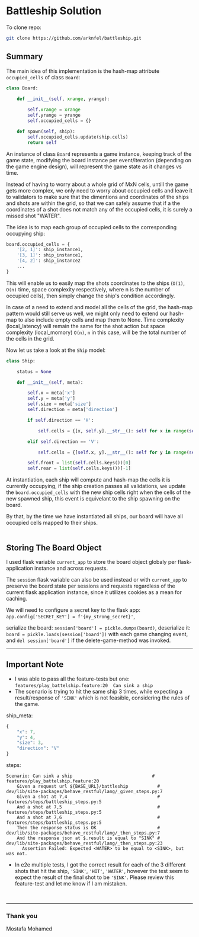 # Battleship Solution

To clone repo:
```bash
git clone https://github.com/arknfel/battleship.git
```

## Summary

The main idea of this implementation is the hash-map attribute `occupied_cells` of class `Board`:

```python
class Board:

    def __init__(self, xrange, yrange):
        
        self.xrange = xrange
        self.yrange = yrange
        self.occupied_cells = {}

    def spawn(self, ship):
        self.occupied_cells.update(ship.cells)
        return self
```
An instance of class `Board` represents a game instance, keeping track of the game state, modifying the board instance per event/iteration (depending on the game engine design), will represent the game state as it changes vs time.

Instead of having to worry about a whole grid of MxN cells, untill the game gets more complex, we only need to worry about occupied cells and leave it to validators to make sure that the dimentions and coordinates of the ships and shots are within the grid, so that we can safely assume that if a the coordinates of a shot does not match any of the occupied cells, it is surely a missed shot "WATER".  

The idea is to map each group of occupied cells to the corresponding occupying ship:
```python
board.occupied_cells = {
    '[2, 1]': ship_instance1,
    '[3, 1]': ship_instance1,
    '[4, 2]': ship_instance2
    ...
}
```
This will enable us to easily map the shots coordinates to the ships (`O(1)`, `O(n)` time, space complexity respectively, where n is the number of occupied cells), then simply change the ship's condition accordingly.

In case of a need to extend and model all the cells of the grid, the hash-map pattern would still serve us well, we might only need to extend our hash-map to also include empty cells and map them to None. Time complexity (local_latency) will remain the same for the shot action but space complexity (local_momory) `O(n)`, `n` in this case, will be the total number of the cells in the grid.  

Now let us take a look at the `Ship` model:
```python
class Ship:

    status = None

    def __init__(self, meta):

        self.x = meta['x']
        self.y = meta['y']
        self.size = meta['size']
        self.direction = meta['direction']

        if self.direction == 'H':

            self.cells = {[x, self.y].__str__(): self for x in range(self.x, self.x + self.size)}

        elif self.direction == 'V':

            self.cells = {[self.x, y].__str__(): self for y in range(self.y, self.y + self.size)}

        self.front = list(self.cells.keys())[0]
        self.rear = list(self.cells.keys())[-1]
```

At instantiation, each ship will compute and hash-map the cells it is currently occupying,
if the ship creation passes all validations, we update the `board.occupied_cells` with the new ship cells right when the cells of the new spawned ship, this event is equivelant to the ship spawning on the board.

By that, by the time we have instantiated all ships, our board will have all occupied cells mapped to their ships.  
<br>
## Storing The Board Object
I used flask variable `current_app` to store the board object globaly per flask-application instance and across requests.

The `session` flask variable can also be used instead or with `current_app` to preserve the board state per sessions and requests regardless of the current flask application instance, since it utilizes cookies as a mean for caching.

We will need to configure a secret key to the flask app: `app.config['SECRET_KEY'] = f'{my_strong_secret}'`,  

serialize the board: `session['board'] = pickle.dumps(board)`, deserialize it: `board = pickle.loads(session['board'])` with each game changing event, and `del session['board']` if the delete-game-method was invoked. 

<hr>


## Important Note

- I was able to pass all the feature-tests but one: `features/play_battelship.feature:20  Can sink a ship`
- The scenario is trying to hit the same ship 3 times, while expecting a result/response of `'SINK'` which is not feasible, considering the rules of the game.  

ship_meta:
```python
{
    "x": 7,
    "y": 4,
    "size": 3,
    "direction": "V"
}
```
steps:
```text
Scenario: Can sink a ship                              # features/play_battelship.feature:20
    Given a request url ${BASE_URL}/battleship           # dev/lib/site-packages/behave_restful/lang/_given_steps.py:7
    Given a shot at 7,4                                  # features/steps/battleship_steps.py:5
    And a shot at 7,5                                    # features/steps/battleship_steps.py:5
    And a shot at 7,6                                    # features/steps/battleship_steps.py:5
    Then the response status is OK                       # dev/lib/site-packages/behave_restful/lang/_then_steps.py:7
    And the response json at $.result is equal to "SINK" # dev/lib/site-packages/behave_restful/lang/_then_steps.py:23
      Assertion Failed: Expected <WATER> to be equal to <SINK>, but was not.
```
- In e2e multiple tests, I got the correct result for each of the 3 different shots that hit the ship, `'SINK'`, `'HIT'`, `'WATER'`, however the test seem to expect the result of the final shot to be `'SINK'`. Please review this feature-test and let me know if I am mistaken.  

<br>
<hr>

### Thank you
Mostafa Mohamed
